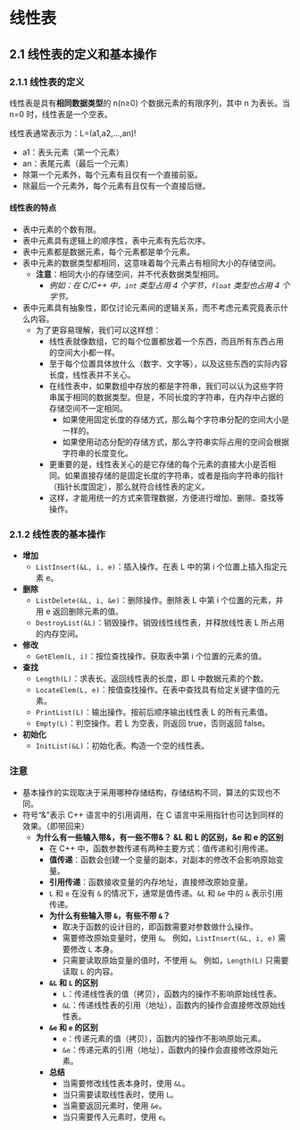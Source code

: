 # 线性表

## 2.1 线性表的定义和基本操作

### 2.1.1 线性表的定义

线性表是具有**相同数据类型**的 n(n≥0) 个数据元素的有限序列，其中 n 为表长。当 n=0 时，线性表是一个空表。

线性表通常表示为：L=(a1,a2,...,an)!

- a1：表头元素（第一个元素）
- an：表尾元素（最后一个元素）
- 除第一个元素外，每个元素有且仅有一个直接前驱。
- 除最后一个元素外，每个元素有且仅有一个直接后继。

#### 线性表的特点

- 表中元素的个数有限。
- 表中元素具有逻辑上的顺序性，表中元素有先后次序。
- 表中元素都是数据元素，每个元素都是单个元素。
- 表中元素的数据类型都相同，这意味着每个元素占有相同大小的存储空间。
  - **注意**：相同大小的存储空间，并不代表数据类型相同。
    - *例如：在 C/C++ 中，`int` 类型占用 4 个字节，`float` 类型也占用 4 个字节。*
- 表中元素具有抽象性，即仅讨论元素间的逻辑关系，而不考虑元素究竟表示什么内容。
  - 为了更容易理解，我们可以这样想：
    - 线性表就像数组，它的每个位置都放着一个东西，而且所有东西占用的空间大小都一样。
    - 至于每个位置具体放什么（数字、文字等），以及这些东西的实际内容长度，线性表并不关心。
    - 在线性表中，如果数组中存放的都是字符串，我们可以认为这些字符串属于相同的数据类型。但是，不同长度的字符串，在内存中占据的存储空间不一定相同。
      - 如果使用固定长度的存储方式，那么每个字符串分配的空间大小是一样的。
      - 如果使用动态分配的存储方式，那么字符串实际占用的空间会根据字符串的长度变化。
    - 更重要的是，线性表关心的是它存储的每个元素的直接大小是否相同。如果直接存储的是固定长度的字符串，或者是指向字符串的指针（指针长度固定），那么就符合线性表的定义。
    - 这样，才能用统一的方式来管理数据，方便进行增加、删除、查找等操作。

### 2.1.2 线性表的基本操作

- **增加**
  - `ListInsert(&L, i, e)`：插入操作。在表 L 中的第 i 个位置上插入指定元素 e。
- **删除**
  - `ListDelete(&L, i, &e)`：删除操作。删除表 L 中第 i 个位置的元素，并用 e 返回删除元素的值。
  - `DestroyList(&L)`：销毁操作。销毁线性线性表，并释放线性表 L 所占用的内存空间。
- **修改**
  - `GetElem(L, i)`：按位查找操作。获取表中第 i 个位置的元素的值。
- **查找**
  - `Length(L)`：求表长。返回线性表的长度，即 L 中数据元素的个数。
  - `LocateElem(L, e)`：按值查找操作。在表中查找具有给定关键字值的元素。
  - `PrintList(L)`：输出操作。按前后顺序输出线性表 L 的所有元素值。
  - `Empty(L)`：判空操作。若 L 为空表，则返回 true，否则返回 false。
- **初始化**
  - `InitList(&L)`：初始化表。构造一个空的线性表。

### 注意

- 基本操作的实现取决于采用哪种存储结构，存储结构不同，算法的实现也不同。
- 符号“&”表示 C++ 语言中的引用调用，在 C 语言中采用指针也可达到同样的效果。（即带回来）
  - **为什么有一些输入带&，有一些不带&？ &L 和 L 的区别，&e 和 e 的区别**
    - 在 C++ 中，函数参数传递有两种主要方式：值传递和引用传递。
    - **值传递**：函数会创建一个变量的副本，对副本的修改不会影响原始变量。
    - **引用传递**：函数接收变量的内存地址，直接修改原始变量。
    - `L` 和 `e` 在没有 `&` 的情况下，通常是值传递。`&L` 和 `&e` 中的 `&` 表示引用传递。
    - **为什么有些输入带 `&`，有些不带 `&`？**
      - 取决于函数的设计目的，即函数需要对参数做什么操作。
      - 需要修改原始变量时，使用 `&`。  例如，`ListInsert(&L, i, e)` 需要修改 `L` 本身。
      - 只需要读取原始变量的值时，不使用 `&`。 例如，`Length(L)` 只需要读取 `L` 的内容。
    - **`&L` 和 `L` 的区别**
      - `L`：传递线性表的值（拷贝），函数内的操作不影响原始线性表。
      - `&L`：传递线性表的引用（地址），函数内的操作会直接修改原始线性表。
    - **`&e` 和 `e` 的区别**
      - `e`：传递元素的值（拷贝），函数内的操作不影响原始元素。
      - `&e`：传递元素的引用（地址），函数内的操作会直接修改原始元素。
    - **总结**
      - 当需要修改线性表本身时，使用 `&L`。
      - 当只需要读取线性表时，使用 `L`。
      - 当需要返回元素时，使用 `&e`。
      - 当只需要传入元素时，使用 `e`。